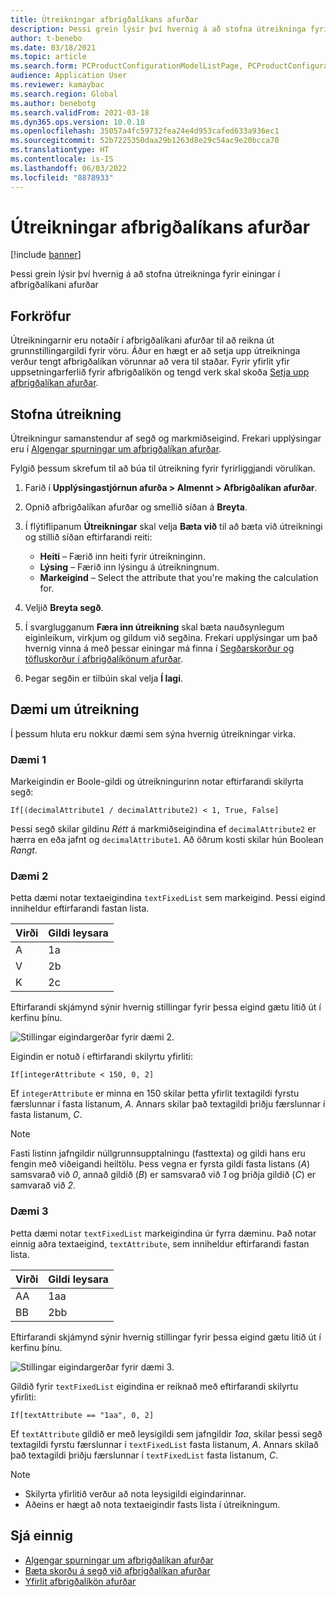```yaml
---
title: Útreikningar afbrigðalíkans afurðar
description: Þessi grein lýsir því hvernig á að stofna útreikninga fyrir einingar í afbrigðalíkani afurðar
author: t-benebo
ms.date: 03/18/2021
ms.topic: article
ms.search.form: PCProductConfigurationModelListPage, PCProductConfigurationModelDetails
audience: Application User
ms.reviewer: kamaybac
ms.search.region: Global
ms.author: benebotg
ms.search.validFrom: 2021-03-18
ms.dyn365.ops.version: 10.0.18
ms.openlocfilehash: 35057a4fc59732fea24e4d953cafed633a936ec1
ms.sourcegitcommit: 52b7225350daa29b1263d8e29c54ac9e20bcca70
ms.translationtype: HT
ms.contentlocale: is-IS
ms.lasthandoff: 06/03/2022
ms.locfileid: "8878933"
---
```

# <a name="product-configuration-model-calculations"></a>Útreikningar afbrigðalíkans afurðar

[!include [banner](../includes/banner.md)]

Þessi grein lýsir því hvernig á að stofna útreikninga fyrir einingar í afbrigðalíkani afurðar

## <a name="prerequisites"></a>Forkröfur

Útreikningarnir eru notaðir í afbrigðalíkani afurðar til að reikna út grunnstillingargildi fyrir vöru. Áður en hægt er að setja upp útreikninga verður tengt afbrigðalíkan vörunnar að vera til staðar. Fyrir yfirlit yfir uppsetningarferlið fyrir afbrigðalíkön og tengd verk skal skoða [Setja upp afbrigðalíkan afurðar](set-up-maintain-product-configuration-model.md).

## <a name="create-a-calculation"></a>Stofna útreikning

Útreikningur samanstendur af segð og markmiðseigind. Frekari upplýsingar eru í [Algengar spurningar um afbrigðalíkan afurðar](calculate-product-configuration-models.md).

Fylgið þessum skrefum til að búa til útreikning fyrir fyrirliggjandi vörulíkan.

1. Farið í **Upplýsingastjórnun afurða \> Almennt \> Afbrigðalíkan afurðar**.
1. Opnið afbrigðalíkan afurðar og smellið síðan á **Breyta**.
1. Í flýtiflipanum **Útreikningar** skal velja **Bæta við** til að bæta við útreikningi og stillið síðan eftirfarandi reiti:

    - **Heiti** – Færið inn heiti fyrir útreikninginn.
    - **Lýsing** – Færið inn lýsingu á útreikningnum.
    - **Markeigind** – Select the attribute that you're making the calculation for.

1. Veljið **Breyta segð**.
1. Í svarglugganum **Færa inn útreikning** skal bæta nauðsynlegum eiginleikum, virkjum og gildum við segðina. Frekari upplýsingar um það hvernig vinna á með þessar einingar má finna í [Segðarskorður og töfluskorður í afbrigðalíkönum afurðar](expression-constraints-table-constraints-product-configuration-models.md).
1. Þegar segðin er tilbúin skal velja **Í lagi**.

## <a name="calculation-examples"></a>Dæmi um útreikning

Í þessum hluta eru nokkur dæmi sem sýna hvernig útreikningar virka.

### <a name="example-1"></a>Dæmi 1

Markeigindin er Boole-gildi og útreikningurinn notar eftirfarandi skilyrta segð:

`If[(decimalAttribute1 / decimalAttribute2) < 1, True, False]`

Þessi segð skilar gildinu *Rétt* á markmiðseigindina ef `decimalAttribute2` er hærra en eða jafnt og `decimalAttribute1`. Að öðrum kosti skilar hún Boolean *Rangt*.

### <a name="example-2"></a>Dæmi 2

Þetta dæmi notar textaeigindina `textFixedList` sem markeigind. Þessi eigind inniheldur eftirfarandi fastan lista.

| Virði | Gildi leysara |
|---|---|
| A | 1a |
| V | 2b |
| K | 2c |

Eftirfarandi skjámynd sýnir hvernig stillingar fyrir þessa eigind gætu litið út í kerfinu þínu.

![Stillingar eigindargerðar fyrir dæmi 2.](media/model-calculations-example2.png "Stillingar eigindargerðar fyrir dæmi 2")

Eigindin er notuð í eftirfarandi skilyrtu yfirliti:

`If[integerAttribute < 150, 0, 2]`

Ef `integerAttribute` er minna en 150 skilar þetta yfirlit textagildi fyrstu færslunnar í fasta listanum, *A*. Annars skilar það textagildi þriðju færslunnar í fasta listanum, *C*.

> [!NOTE]
> Fasti listinn jafngildir núllgrunnsupptalningu (fasttexta) og gildi hans eru fengin með viðeigandi heiltölu. Þess vegna er fyrsta gildi fasta listans (*A*) samsvarað við *0*, annað gildið (*B*) er samsvarað við *1* og þriðja gildið (*C*) er samvarað við *2*.

### <a name="example-3"></a>Dæmi 3

Þetta dæmi notar `textFixedList` markeigindina úr fyrra dæminu. Það notar einnig aðra textaeigind, `textAttribute`, sem inniheldur eftirfarandi fastan lista.

| Virði | Gildi leysara |
|---|---|
| AA | 1aa |
| BB | 2bb |

Eftirfarandi skjámynd sýnir hvernig stillingar fyrir þessa eigind gætu litið út í kerfinu þínu.

![Stillingar eigindargerðar fyrir dæmi 3.](media/model-calculations-example3.png "Stillingar eigindargerðar fyrir dæmi 3")

Gildið fyrir `textFixedList` eigindina er reiknað með eftirfarandi skilyrtu yfirliti:

`If[textAttribute == "1aa", 0, 2]`

Ef `textAttribute` gildið er með leysigildi sem jafngildir *1aa*, skilar þessi segð textagildi fyrstu færslunnar í `textFixedList` fasta listanum, *A*. Annars skilað það textagildi þriðju færslunnar í `textFixedList` fasta listanum, *C*.

> [!NOTE]
> - Skilyrta yfirlitið verður að nota leysigildi eigindarinnar.
> - Aðeins er hægt að nota textaeigindir fasts lista í útreikningum.

## <a name="see-also"></a>Sjá einnig

- [Algengar spurningar um afbrigðalíkan afurðar](calculate-product-configuration-models.md)
- [Bæta skorðu á segð við afbrigðalíkan afurðar](tasks/add-expression-constraint-product-configuration-model.md)
- [Yfirlit afbrigðalíkön afurðar](product-configuration-models.md)
